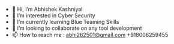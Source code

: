 - 👋 Hi, I’m Abhishek Kashniyal
- 👀 I’m interested in Cyber Security
- 🌱 I’m currently learning Blue Teaming Skills
- 💞️ I’m looking to collaborate on any tool development
- 📫 How to reach me : abhi262501@gmail.com +918006259455

<!---
akashniyal/akashniyal is a ✨ special ✨ repository because its `README.md` (this file) appears on your GitHub profile.
You can click the Preview link to take a look at your changes.
--->
